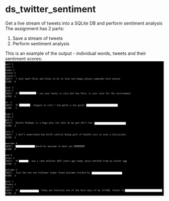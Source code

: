# ds_twitter_sentiment
Get a live stream of tweets into a SQLite DB and perform sentiment analysis
The assignment has 2 parts:

1. Save a stream of tweets
2. Perform sentiment analysis
 
This is an example of the output - individual words, tweets and their sentiment scores:
 ![sample_tweets_scores](sample_tweets_scores.png)

